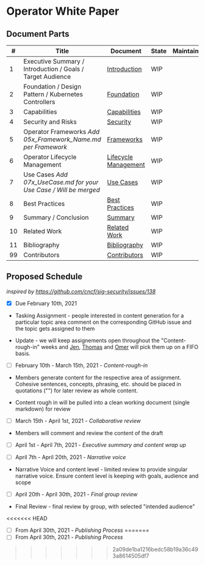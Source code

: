 # Operator White Paper




## Document Parts
| # | Title | Document | State | Maintainer |
| - | - | - | - | - |
| 1 | Executive Summary / Introduction / Goals / Target Audience | [Introduction](01_Introduction.md) | WIP | |
| 2 | Foundation / Design Pattern / Kubernetes Controllers | [Foundation](02_Foundation.md) | WIP | | 
| 3 | Capabilities | [Capabilities](03_Capabilities.md) | WIP | |
| 4 | Security and Risks | [Security](04_Security.md) | WIP | |
| 5 | Operator Frameworks *Add 05x_Framework_Name.md per Framework* | [Frameworks](05_Frameworks.md) | WIP | |
| 6 | Operator Lifecycle Management | [Lifecycle Management](06_Lifecycle.md) | WIP | |
| 7 | Use Cases *Add 07x_UseCase.md for your Use Case / Will be merged* | [Use Cases](07_Use_Cases.md) | WIP | |
| 8 | Best Practices | [Best Practices](08_Best_Practices.md) | WIP | |
| 9 | Summary / Conclusion | [Summary](10_Summary.md) | WIP | |
| 10 | Related Work | [Related Work](11_Related_Work.md) | WIP | |
| 11 | Bibliography | [Bibliography](12_Bibliography.md) | WIP | |
| 99 | Contributors | [Contributors](99_Contributors.md) | WIP | |

## Proposed Schedule
*inspired by https://github.com/cncf/sig-security/issues/138*
- [x] Due February 10th, 2021
* Tasking Assignment - people interested in content generation for a particular topic area comment on the corresponding GitHub issue and the topic gets assigned to them

* Update - we will keep assignements open throughout the "Content-rough-in" weeks and [Jen](https://github.com/jenniferstrej), [Thomas](https://github.com/thschue) and [Omer](https://github.com/OmerKahani) will pick them up on a FIFO basis.

- [ ] February 10th - March 15th, 2021  - *Content-rough-in*
* Members generate content for the respective area of assignment. Cohesive sentences, concepts, phrasing, etc. should be placed in quotations ("") for later review as whole content.

* Content rough in will be pulled into a clean working document (single markdown) for review

- [ ] March 15th - April 1st, 2021 - *Collaborative review*
* Members will comment and review the content of the draft

- [ ] April 1st - April 7th, 2021 - *Executive summary and content wrap up*

- [ ] April 7th - April 20th, 2021 - *Narrative voice*
* Narrative Voice and content level - limited review to provide singular narrative voice. Ensure content level is keeping with goals, audience and scope

- [ ] April 20th - April 30th, 2021 - *Final group review*
* Final Review - final review by group, with selected "intended audience"

<<<<<<< HEAD
- [ ] From April 30th, 2021 - *Publishing Process*
=======
- [ ] From April 30th, 2021 - *Publishing Process*
>>>>>>> 2a09de1ba1216bedc58b19a36c493a8614505df7
